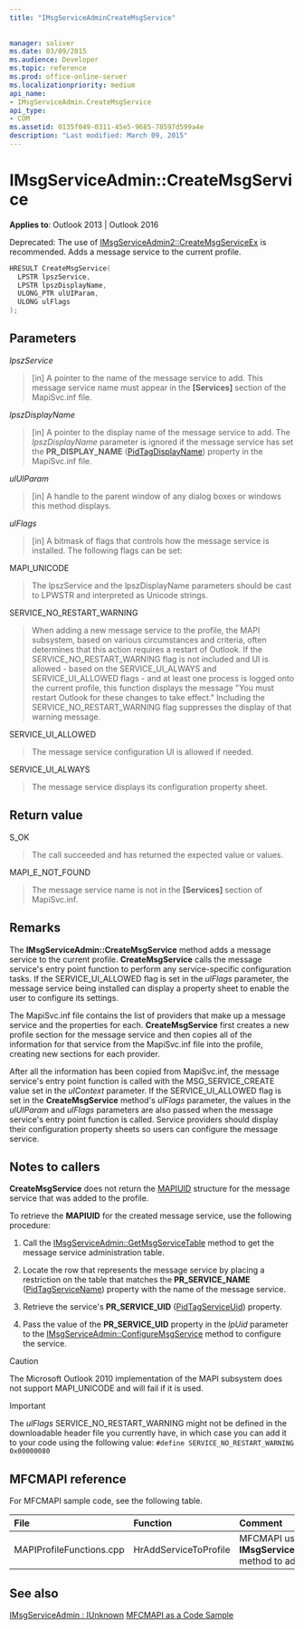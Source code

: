 ```yaml
---
title: "IMsgServiceAdminCreateMsgService"
 
 
manager: soliver
ms.date: 03/09/2015
ms.audience: Developer
ms.topic: reference
ms.prod: office-online-server
ms.localizationpriority: medium
api_name:
- IMsgServiceAdmin.CreateMsgService
api_type:
- COM
ms.assetid: 0135f049-0311-45e5-9685-78597d599a4e
description: "Last modified: March 09, 2015"
---
```


# IMsgServiceAdmin::CreateMsgService

**Applies to**: Outlook 2013 | Outlook 2016
  
Deprecated: The use of [IMsgServiceAdmin2::CreateMsgServiceEx](imsgserviceadmin2-createmsgserviceex.md) is recommended. Adds a message service to the current profile.
  
```cpp
HRESULT CreateMsgService(
  LPSTR lpszService,
  LPSTR lpszDisplayName,
  ULONG_PTR ulUIParam,
  ULONG ulFlags    
);
```

## Parameters

 _lpszService_
  
> [in] A pointer to the name of the message service to add. This message service name must appear in the **[Services]** section of the MapiSvc.inf file.

 _lpszDisplayName_
  
> [in] A pointer to the display name of the message service to add. The _lpszDisplayName_ parameter is ignored if the message service has set the **PR_DISPLAY_NAME** ([PidTagDisplayName](pidtagdisplayname-canonical-property.md)) property in the MapiSvc.inf file.

 _ulUIParam_
  
> [in] A handle to the parent window of any dialog boxes or windows this method displays.

 _ulFlags_
  
> [in] A bitmask of flags that controls how the message service is installed. The following flags can be set:

MAPI_UNICODE
  
> The lpszService and the lpszDisplayName parameters should be cast to LPWSTR and interpreted as Unicode strings.

SERVICE_NO_RESTART_WARNING
  
> When adding a new message service to the profile, the MAPI subsystem, based on various circumstances and criteria, often determines that this action requires a restart of Outlook. If the SERVICE_NO_RESTART_WARNING flag is not included and UI is allowed - based on the SERVICE_UI_ALWAYS and SERVICE_UI_ALLOWED flags - and at least one process is logged onto the current profile, this function displays the message "You must restart Outlook for these changes to take effect." Including the SERVICE_NO_RESTART_WARNING flag suppresses the display of that warning message.

SERVICE_UI_ALLOWED
  
> The message service configuration UI is allowed if needed.

SERVICE_UI_ALWAYS
  
> The message service displays its configuration property sheet.

## Return value

S_OK
  
> The call succeeded and has returned the expected value or values.

MAPI_E_NOT_FOUND
  
> The message service name is not in the **[Services]** section of MapiSvc.inf.

## Remarks

The **IMsgServiceAdmin::CreateMsgService** method adds a message service to the current profile. **CreateMsgService** calls the message service's entry point function to perform any service-specific configuration tasks. If the SERVICE_UI_ALLOWED flag is set in the _ulFlags_ parameter, the message service being installed can display a property sheet to enable the user to configure its settings.
  
The MapiSvc.inf file contains the list of providers that make up a message service and the properties for each. **CreateMsgService** first creates a new profile section for the message service and then copies all of the information for that service from the MapiSvc.inf file into the profile, creating new sections for each provider.
  
After all the information has been copied from MapiSvc.inf, the message service's entry point function is called with the MSG_SERVICE_CREATE value set in the _ulContext_ parameter. If the SERVICE_UI_ALLOWED flag is set in the **CreateMsgService** method's _ulFlags_ parameter, the values in the _ulUIParam_ and _ulFlags_ parameters are also passed when the message service's entry point function is called. Service providers should display their configuration property sheets so users can configure the message service.
  
## Notes to callers

 **CreateMsgService** does not return the [MAPIUID](mapiuid.md) structure for the message service that was added to the profile.
  
To retrieve the **MAPIUID** for the created message service, use the following procedure:
  
1. Call the [IMsgServiceAdmin::GetMsgServiceTable](imsgserviceadmin-getmsgservicetable.md) method to get the message service administration table.

2. Locate the row that represents the message service by placing a restriction on the table that matches the **PR_SERVICE_NAME** ([PidTagServiceName](pidtagservicename-canonical-property.md)) property with the name of the message service.

3. Retrieve the service's **PR_SERVICE_UID** ([PidTagServiceUid](pidtagserviceuid-canonical-property.md)) property.

4. Pass the value of the **PR_SERVICE_UID** property in the _lpUid_ parameter to the [IMsgServiceAdmin::ConfigureMsgService](imsgserviceadmin-configuremsgservice.md) method to configure the service.

> [!CAUTION]
> The Microsoft Outlook 2010 implementation of the MAPI subsystem does not support MAPI_UNICODE and will fail if it is used.
  
> [!IMPORTANT]
> The _ulFlags_ SERVICE_NO_RESTART_WARNING might not be defined in the downloadable header file you currently have, in which case you can add it to your code using the following value:
> `#define SERVICE_NO_RESTART_WARNING 0x00000080`
  
## MFCMAPI reference

For MFCMAPI sample code, see the following table.
  
|**File**|**Function**|**Comment**|
|:-----|:-----|:-----|
|MAPIProfileFunctions.cpp  <br/> |HrAddServiceToProfile  <br/> |MFCMAPI uses the **IMsgServiceAdmin::CreateMsgService** method to add a service to a profile. |

## See also

[IMsgServiceAdmin : IUnknown](imsgserviceadminiunknown.md)
[MFCMAPI as a Code Sample](mfcmapi-as-a-code-sample.md)
